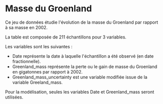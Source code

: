 # Masse du Groenland

Ce jeu de données étudie l'évolution de la masse du Groenland par rapport à sa masse en 2002. 

La table est composée de 211 échantillons pour 3 variables. 

Les variables sont les suivantes : 
- Date représente la date à laquelle l'échantillon a été observé (en date fractionnelle).
- Greenland_mass représente la perte ou le gain de masse du Groenland en gigatonnes par rapport à 2002.
- Greenland_mass_uncertainty est une variable modifiée issue de la variable Greeland_mass.

Pour la modélisation, seules les variables Date et Greenland_mass seront utilisées. 